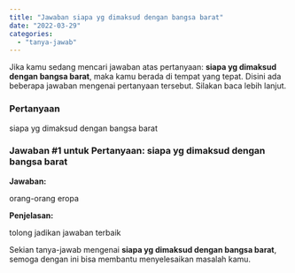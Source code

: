 ```yaml
---
title: "Jawaban siapa yg dimaksud dengan bangsa barat​"
date: "2022-03-29"
categories: 
  - "tanya-jawab"
---
```


Jika kamu sedang mencari jawaban atas pertanyaan: **siapa yg dimaksud dengan bangsa barat​**, maka kamu berada di tempat yang tepat. Disini ada beberapa jawaban mengenai pertanyaan tersebut. Silakan baca lebih lanjut.

### Pertanyaan

siapa yg dimaksud dengan bangsa barat​

### Jawaban #1 untuk Pertanyaan: siapa yg dimaksud dengan bangsa barat​

**Jawaban:**

orang-orang eropa

**Penjelasan:**

tolong jadikan jawaban terbaik

Sekian tanya-jawab mengenai **siapa yg dimaksud dengan bangsa barat​**, semoga dengan ini bisa membantu menyelesaikan masalah kamu.
